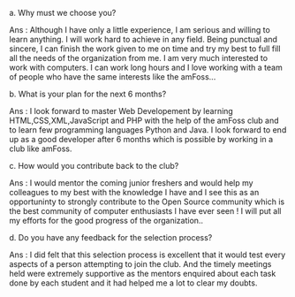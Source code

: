 a. Why must we choose you?

Ans : Although I have only a little experience, I am serious and willing to learn anything. I will work hard to achieve in any field. Being punctual and sincere, I can finish the work given to me on time and try my best to full fill all the needs of the organization from me. I am very much interested to work with computers. I can work long hours and I love working with a team of people who have the same interests like the amFoss...

b. What is your plan for the next 6 months?

Ans : I look forward to master Web Developement by learning HTML,CSS,XML,JavaScript and PHP with the help of the amFoss club and to learn few programming languages Python and Java. I look forward to end up as a good developer after 6 months which is possible by working in a club like amFoss.

c. How would you contribute back to the club?

Ans : I would mentor the coming junior freshers and would help my colleagues to my best with the knowledge I have and I see this as an opportuninty to strongly contribute to the Open Source community which is the best community of computer enthusiasts I have ever seen !  I will put all my efforts for the good progress of the organization..

d. Do you have any feedback for the selection process?

Ans : I did felt that this selection process is excellent that it would test every aspects of a person attempting to join the club. And the timely meetings held were extremely supportive as the mentors enquired about each task done by each student and it had helped me a lot to clear my doubts.
